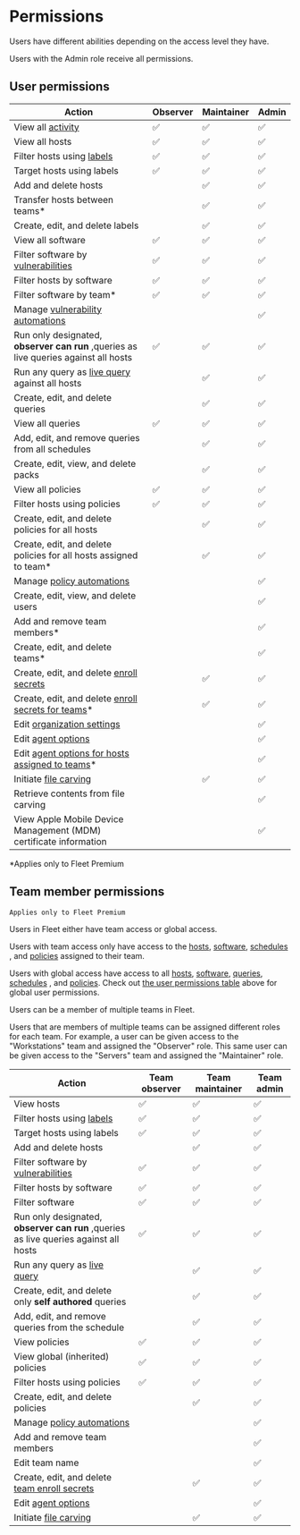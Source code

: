 # Permissions

Users have different abilities depending on the access level they have.

Users with the Admin role receive all permissions.

## User permissions

| **Action**                                                                         | Observer | Maintainer | Admin |
| ----------------------------------------------------                               | -------- | ---------- | ----- |
| View all [activity](https://fleetdm.com/docs/using-fleet/rest-api#activities)                                                                  | ✅       | ✅         | ✅    |
| View all hosts                                                                    | ✅       | ✅         | ✅    |
| Filter hosts using [labels](https://fleetdm.com/docs/using-fleet/rest-api#labels)                                                          | ✅       | ✅         | ✅    |
| Target hosts using labels                                                          | ✅       | ✅         | ✅    |
| Add and delete hosts                                                               |          | ✅         | ✅    |
| Transfer hosts between teams\*                                                     |          | ✅         | ✅    |
| Create, edit, and delete labels                                                    |          | ✅         | ✅    |
| View all software                                                                  | ✅       | ✅         | ✅    |
| Filter software by [vulnerabilities](https://fleetdm.com/docs/using-fleet/vulnerability-processing#vulnerability-processing)                                                 | ✅       | ✅         | ✅    |
| Filter hosts by software                                                           | ✅       | ✅         | ✅    |
| Filter software by team\*                                                          | ✅       | ✅         | ✅    |
| Manage [vulnerability automations](https://fleetdm.com/docs/using-fleet/automations#vulnerability-automations)                                                  |          |            | ✅    |
| Run only designated, **observer can run** ,queries as live queries against all hosts | ✅       | ✅         | ✅    |
| Run any query as [live query](https://fleetdm.com/docs/using-fleet/fleet-ui#run-a-query) against all hosts                                      |          | ✅         | ✅    |
| Create, edit, and delete queries                                                   |          | ✅         | ✅    |
| View all queries                                                                   | ✅       | ✅         | ✅    |
| Add, edit, and remove queries from all schedules                                  |          | ✅         | ✅    |
| Create, edit, view, and delete packs                                               |          | ✅         | ✅    |
| View all policies                                                                  | ✅       | ✅         | ✅    |
| Filter hosts using policies                                                        | ✅       | ✅         | ✅    |
| Create, edit, and delete policies for all hosts                                    |          | ✅         | ✅    |
| Create, edit, and delete policies for all hosts assigned to team\*                 |          | ✅         | ✅    |
| Manage [policy automations](https://fleetdm.com/docs/using-fleet/automations#policy-automations)                                                         |          |            | ✅    |
| Create, edit, view, and delete users                                               |          |            | ✅    |
| Add and remove team members\*                                                      |          |            | ✅    |
| Create, edit, and delete teams\*                                                   |          |            | ✅    |
| Create, edit, and delete [enroll secrets](https://fleetdm.com/docs/deploying/faq#when-do-i-need-to-deploy-a-new-enroll-secret-to-my-hosts)                                           |          | ✅         | ✅    |
| Create, edit, and delete [enroll secrets for teams](https://fleetdm.com/docs/using-fleet/rest-api#get-enroll-secrets-for-a-team)\*                                |          | ✅         | ✅    |
| Edit [organization settings](https://fleetdm.com/docs/using-fleet/configuration-files#organization-settings)                                                         |          |            | ✅    |
| Edit [agent options](https://fleetdm.com/docs/using-fleet/configuration-files#agent-options)                                                                 |          |            | ✅    |
| Edit [agent options for hosts assigned to teams](https://fleetdm.com/docs/using-fleet/configuration-files#team-agent-options)\*                                   |          |            | ✅    |
| Initiate [file carving](https://fleetdm.com/docs/using-fleet/rest-api#file-carving)                                                              |          | ✅         | ✅    |
| Retrieve contents from file carving                                                |          |            | ✅    |
| View Apple Mobile Device Management (MDM) certificate information                  |          |            | ✅    |





\*Applies only to Fleet Premium

## Team member permissions

`Applies only to Fleet Premium`

Users in Fleet either have team access or global access.

Users with team access only have access to the [hosts](https://fleetdm.com/docs/using-fleet/rest-api#hosts), [software](https://fleetdm.com/docs/using-fleet/rest-api#software), [schedules](https://fleetdm.com/docs/using-fleet/fleet-ui#schedule-a-query) , and [policies](https://fleetdm.com/docs/using-fleet/rest-api#policies) assigned to
their team.

Users with global access have access to all
[hosts](https://fleetdm.com/docs/using-fleet/rest-api#hosts), [software](https://fleetdm.com/docs/using-fleet/rest-api#software), [queries](https://fleetdm.com/docs/using-fleet/rest-api#queries), [schedules](https://fleetdm.com/docs/using-fleet/fleet-ui#schedule-a-query) , and [policies](https://fleetdm.com/docs/using-fleet/rest-api#policies). Check out [the user permissions
table](#user-permissions) above for global user permissions.

Users can be a member of multiple teams in Fleet.

Users that are members of multiple teams can be assigned different roles for each team. For example, a user can be given access to the "Workstations" team and assigned the "Observer" role. This same user can be given access to the "Servers" team and assigned the "Maintainer" role.

| **Action**                                                                         | Team observer | Team maintainer | Team admin |
| ------------------------------------------------------------                       | --------      | ----------      | -------    |
| View hosts                                                                        | ✅            | ✅              | ✅         |
| Filter hosts using [labels](https://fleetdm.com/docs/using-fleet/rest-api#labels)                                                          | ✅            | ✅              | ✅         |
| Target hosts using labels                                                          | ✅            | ✅              | ✅         |
| Add and delete hosts                                                               |               | ✅              | ✅         |
| Filter software by [vulnerabilities]((https://fleetdm.com/docs/using-fleet/vulnerability-processing#vulnerability-processing))                                                 | ✅            | ✅              | ✅         |
| Filter hosts by software                                                           | ✅            | ✅              | ✅         |
| Filter software                                                                    | ✅            | ✅              | ✅         |
| Run only designated, **observer can run** ,queries as live queries against all hosts | ✅            | ✅              | ✅         |
| Run any query as [live query](https://fleetdm.com/docs/using-fleet/fleet-ui#run-a-query)                                                        |               | ✅              | ✅         |
| Create, edit, and delete only **self authored** queries                              |               | ✅              | ✅         |
| Add, edit, and remove queries from the schedule                                    |               | ✅              | ✅         |
| View policies                                                                      | ✅            | ✅              | ✅         |
| View global (inherited) policies                                                   | ✅            | ✅              | ✅         |
| Filter hosts using policies                                                        | ✅            | ✅              | ✅         |
| Create, edit, and delete policies                                                  |               | ✅              | ✅         |
| Manage [policy automations](https://fleetdm.com/docs/using-fleet/automations#policy-automations)                                                          |               |                 | ✅         |
| Add and remove team members                                                        |               |                 | ✅         |
| Edit team name                                                                     |               |                 | ✅         |
| Create, edit, and delete [team enroll secrets](https://fleetdm.com/docs/using-fleet/rest-api#get-enroll-secrets-for-a-team)                                      |               | ✅              | ✅         |
| Edit [agent options](https://fleetdm.com/docs/using-fleet/configuration-files#agent-options)                                                                 |               |                 | ✅         |
| Initiate [file carving](https://fleetdm.com/docs/using-fleet/rest-api#file-carving)                                                              |               | ✅               | ✅         |


<meta name="pageOrderInSection" value="900">

